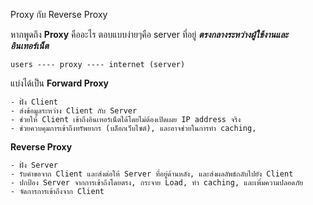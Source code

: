Proxy กับ Reverse Proxy

หากพูดถึง **Proxy** คืออะไร ตอบแบบง่ายๆคือ server ที่อยู่ ***ตรงกลางระหว่างผู้ใช้งานและอินเทอร์เน็ต***

	users ---- proxy ---- internet (server)

แบ่งได้เป็น
**Forward Proxy**

	- ฝั่ง Client
	- ส่งข้อมูลระหว่าง Client กับ Server
	- ช่วยให้ Client เข้าถึงอินเทอร์เน็ตได้โดยไม่ต้องเปิดเผย IP address จริง
	- ช่วยควบคุมการเข้าถึงทรัพยากร (บล็อกเว็บไซต์), และอาจช่วยในการทำ caching,
   
**Reverse Proxy**

	- ฝั่ง Server
	- รับคำขอจาก Client และส่งต่อให้ Server ที่อยู่ด้านหลัง, และส่งผลลัพธ์กลับไปยัง Client
	- ปกป้อง Server จากการเข้าถึงโดยตรง, กระจาย Load, ทำ caching, และเพิ่มความปลอดภัย
	- จัดการการเข้าถึงจาก Client
   
